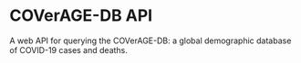 # COVerAGE-DB API

A web API for querying the COVerAGE-DB: a global demographic database of COVID-19 cases and deaths.
